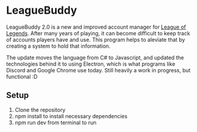 # LeagueBuddy
LeagueBuddy 2.0 is a new and improved account manager for [League of Legends](https://na.leagueoflegends.com). After many years of playing, it can become difficult to keep track of accounts players have and use. This program helps to aleviate that by creating a system to hold that information.

The update moves the language from C# to Javascript, and updated the technologies behind it to using Electron, which is what programs like Discord and Google Chrome use today. Still heavily a work in progress, but functional :D

## Setup
1. Clone the repository
2. npm install to install necessary dependencies
3. npm run dev from terminal to run
